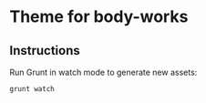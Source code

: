 # Theme for body-works

## Instructions

Run Grunt in watch mode to generate new assets:

```
grunt watch
```